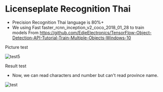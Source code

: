 # Licenseplate Recognition Thai

+ Precision Recognition Thai  language is 80%+ 
+ We using Fast faster_rcnn_inception_v2_coco_2018_01_28 to train models From https://github.com/EdjeElectronics/TensorFlow-Object-Detection-API-Tutorial-Train-Multiple-Objects-Windows-10

Picture test

![test5](https://user-images.githubusercontent.com/47807315/69860772-80643a00-12c9-11ea-98ef-7d5a3af1bde8.jpg)

Result test

+ Now, we can read characters and number but can't read province name.

![test](https://user-images.githubusercontent.com/47807315/69860833-a4c01680-12c9-11ea-92f6-87f6b2a64bbe.PNG)

